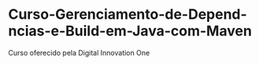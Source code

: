 # Curso-Gerenciamento-de-Depend-ncias-e-Build-em-Java-com-Maven

Curso oferecido pela Digital Innovation One

